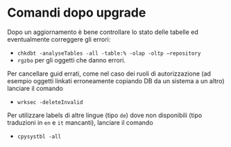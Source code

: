 # Comandi dopo upgrade
Dopo un aggiornamento è bene controllare lo stato delle tabelle ed eventualmente correggere gli errori:

- `chkdbt -analyseTables -all -table:% -olap -oltp –repository`
- `rgzbo` per gli oggetti che danno errori.


Per cancellare guid errati, come nel caso dei ruoli di autorizzazione (ad esempio oggetti linkati erroneamente copiando DB da un sistema a un altro) lanciare il comando

- `wrksec -deleteInvalid`

Per utilizzare labels di altre lingue (tipo `de`) dove non disponibili (tipo traduzioni in `en` e `it` mancanti), lanciare il comando

  - `cpysystbl -all`
